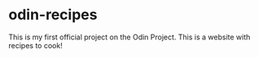 # odin-recipes
This is my first official project on the Odin Project. This is a website with recipes to cook!